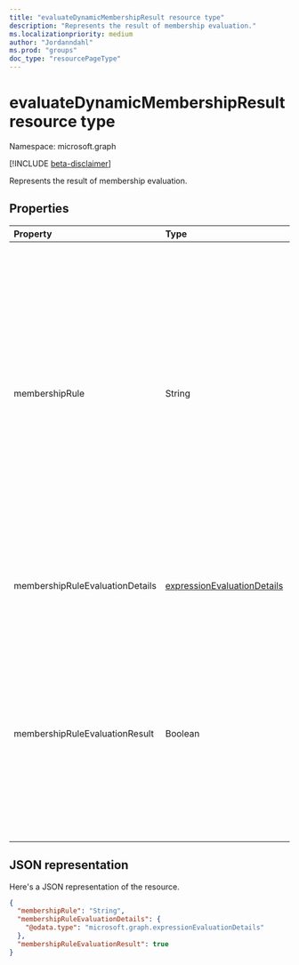 ```yaml
---
title: "evaluateDynamicMembershipResult resource type"
description: "Represents the result of membership evaluation."
ms.localizationpriority: medium
author: "Jordanndahl"
ms.prod: "groups"
doc_type: "resourcePageType"
---
```


# evaluateDynamicMembershipResult resource type

Namespace: microsoft.graph

[!INCLUDE [beta-disclaimer](../../includes/beta-disclaimer.md)]

Represents the result of membership evaluation.

## Properties

| Property                        | Type                                                          | Description                                                                                                                                                                                                                                                                                                                                   |
| :------------------------------ | :------------------------------------------------------------ | :-------------------------------------------------------------------------------------------------------------------------------------------------------------------------------------------------------------------------------------------------------------------------------------------------------------------------------------------- |
| membershipRule                  | String                                                        | If a group ID is provided, the value is the membership rule for the group. If a group ID isn't provided, the value is the membership rule that was provided as a parameter. For more information, see [Dynamic membership rules for groups in Microsoft Entra ID](/azure/active-directory/users-groups-roles/groups-dynamic-membership). |
| membershipRuleEvaluationDetails | [expressionEvaluationDetails](expressionevaluationdetails.md) | Provides a detailed analysis of the membership evaluation result.                                                                                                                                                                                                                                                                             |
| membershipRuleEvaluationResult  | Boolean                                                       | The value is `true` if the user or device is a member of the group. The value can also be `true` if a membership rule was provided and the user or device passes the rule evaluation; otherwise `false`.                                                                                                                                      |

## JSON representation

Here's a JSON representation of the resource.

<!-- {
  "blockType": "resource",
  "optionalProperties": [

  ],
  "@odata.type": "microsoft.graph.evaluateDynamicMembershipResult",
  "baseType": null
}-->

```json
{
  "membershipRule": "String",
  "membershipRuleEvaluationDetails": {
    "@odata.type": "microsoft.graph.expressionEvaluationDetails"
  },
  "membershipRuleEvaluationResult": true
}
```

<!-- uuid: 16cd6b66-4b1a-43a1-adaf-3a886856ed98
2019-02-04 14:57:30 UTC -->
<!-- {
  "type": "#page.annotation",
  "description": "evaluateDynamicMembershipResult resource",
  "keywords": "",
  "section": "documentation",
  "tocPath": ""
}-->
